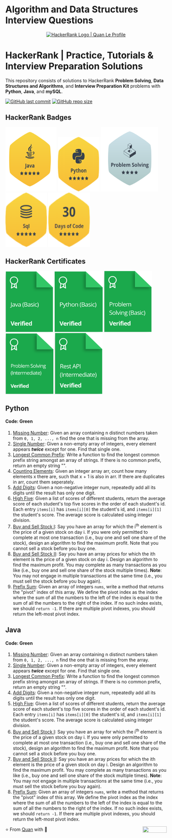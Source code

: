 # Algorithm and Data Structures Interview Questions

<p align="center">
    <a href="https://www.hackerrank.com/qle21?hr_r=1">
        <img alt="HackerRank Logo | Quan Le Profile" src="https://hrcdn.net/fcore/assets/brand/typemark_60x200-7435b42d20.svg" >
    </a>
</p>

# HackerRank | Practice, Tutorials & Interview Preparation Solutions

This repository consists of solutions to HackerRank **Problem Solving**, **Data Structures and Algorithms**, and **Interview Preparation Kit** problems with **Python**, **Java**, and **mySQL**.

[![GitHub last commit](https://img.shields.io/github/last-commit/Quananhle/Data-Structure-and-Algorithms)](https://github.com/Quananhle/Data-Structure-and-Algorithms/commits/master)
[![GitHub repo size](https://img.shields.io/github/repo-size/Quananhle/Data-Structure-and-Algorithms)](https://github.com/Quananhle/Data-Structure-and-Algorithms/archive/master.zip)

## HackerRank Badges

[<img src="Hackerrank/Badges/Java_Badge.png" height="200" width="160"/>](https://www.hackerrank.com/qle21)
[<img src="Hackerrank/Badges/python_5_star.png" height="170" width="130"/>](https://www.hackerrank.com/qle21)
[<img src="Hackerrank/Badges/Problem_Solving.png" height="200" width="180"/>](https://www.hackerrank.com/qle21)
[<img src="Hackerrank/Badges/sql_5_star.png" height="170" width="130"/>](https://www.hackerrank.com/qle21)
[<img src="Hackerrank/Badges/30_days_of_code_5_star.png" height="170" width="130"/>](https://www.hackerrank.com/qle21)

## HackerRank Certificates

[<img src="Hackerrank/Badges/Java.png" height="190" width="150"/>](Certificates/Java.png)
[<img src="Hackerrank/Badges/Python.png" height="190" width="150"/>](Certificates/Python.png)
[<img src="Hackerrank/Badges/Problem_Solving(Basic).png" height="190" width="150"/>](Certificates/Problem_Solving(Basic).png)
[<img src="Hackerrank/Badges/Problem_Solving(Intermediate).png" height="190" width="150"/>](Certificates/Problem_Solving(Intermediate).png)
[<img src="Hackerrank/Badges/REST-API(Intermediate).png" height="190" width="150"/>](Certificates/REST-API.png)

## Python

#### Code: Green

1. [Missing Number](https://github.com/Quananhle/Algorithm-DS/tree/master/Python/Missing-Number): Given an array containing n distinct numbers taken from ```0, 1, 2, ..., n``` find the one that is missing from the array.
2. [Single Number](https://github.com/Quananhle/Algorithm-DS/tree/master/Python/Single-Number): Given a non-empty array of integers, every element appears ***twice*** except for one. Find that single one.
3. [Longest Common Prefix](https://github.com/Quananhle/Data-Structure-and-Algorithms/tree/master/Python/Longest-Common-Prefix): Write a function to find the longest common prefix string amongst an array of strings. If there is no common prefix, return an empty string "".
4. [Counting Elements](https://github.com/Quananhle/Data-Structure-and-Algorithms/tree/master/Python/Counting-Elements): Given an integer array arr, count how many elements x there are, such that x + 1 is also in arr. If there are duplicates in arr, count them seperately.
5. [Add Digits](https://github.com/Quananhle/Data-Structure-and-Algorithms/tree/master/Python/Add-Digits): Given a non-negative integer num, repeatedly add all its digits until the result has only one digit.
6. [High Five](https://github.com/Quananhle/Data-Structure-and-Algorithms/tree/master/Python/Hash-Map/High-Five): Given a list of scores of different students, return the average score of each student's top five scores in the order of each student's id. Each entry ```items[i]``` has ```items[i][0]``` the student's id, and ```items[i][1]``` the student's score.  The average score is calculated using integer division.
7. [Buy and Sell Stock I](https://github.com/Quananhle/Data-Structure-and-Algorithms/tree/master/Python/Maximizing-Profit/Buy-Sell-Stock-II): Say you have an array for which the i<sup>th</sup> element is the price of a given stock on day i. If you were only permitted to complete at most one transaction (i.e., buy one and sell one share of the stock), design an algorithm to find the maximum profit. Note that you cannot sell a stock before you buy one.
8. [Buy and Sell Stock II](https://github.com/Quananhle/Data-Structure-and-Algorithms/tree/master/Python/Maximizing-Profit/Buy-Sell-Stock-II): Say you have an array prices for which the ith element is the price of a given stock on day i. Design an algorithm to find the maximum profit. You may complete as many transactions as you like (i.e., buy one and sell one share of the stock multiple times). **Note**: You may not engage in multiple transactions at the same time (i.e., you must sell the stock before you buy again).
9. [Prefix Sum](https://github.com/Quananhle/Data-Structure-and-Algorithms/blob/master/Python/Array-Backed%20List/Find-Pivot-Index): Given an array of integers ```nums```, write a method that returns the "pivot" index of this array. We define the pivot index as the index where the sum of all the numbers to the left of the index is equal to the sum of all the numbers to the right of the index. If no such index exists, we should ```return -1```. If there are multiple pivot indexes, you should return the left-most pivot index.

## Java

#### Code: Green

1. [Missing Number](): Given an array containing n distinct numbers taken from ```0, 1, 2, ..., n``` find the one that is missing from the array.
2. [Single Number](https://github.com/Quananhle/Algorithm-DS/tree/master/Java/Single-Number): Given a non-empty array of integers, every element appears ***twice*** except for one. Find that single one.
3. [Longest Common Prefix](https://github.com/Quananhle/Data-Structure-and-Algorithms/tree/master/Java/LongestCommonPrefix): Write a function to find the longest common prefix string amongst an array of strings. If there is no common prefix, return an empty string "".
4. [Add Digits](https://github.com/Quananhle/Data-Structure-and-Algorithms/tree/master/Java/Add-Digits): Given a non-negative integer num, repeatedly add all its digits until the result has only one digit.
5. [High Five](https://github.com/Quananhle/Data-Structure-and-Algorithms/tree/master/Java/HashMap/High-Five): Given a list of scores of different students, return the average score of each student's top five scores in the order of each student's id. Each entry ```items[i]``` has ```items[i][0]``` the student's id, and ```items[i][1]``` the student's score.  The average score is calculated using integer division.
6. [Buy and Sell Stock I](https://github.com/Quananhle/Data-Structure-and-Algorithms/tree/master/Java/Maximizing-Profit/Buy-and-Sell-Stock-I): Say you have an array for which the i<sup>th</sup> element is the price of a given stock on day i. If you were only permitted to complete at most one transaction (i.e., buy one and sell one share of the stock), design an algorithm to find the maximum profit. Note that you cannot sell a stock before you buy one.
7. [Buy and Sell Stock II](https://github.com/Quananhle/Data-Structure-and-Algorithms/tree/master/Java/Maximizing-Profit/Buy-and-Sell-Stock-II): Say you have an array prices for which the ith element is the price of a given stock on day i. Design an algorithm to find the maximum profit. You may complete as many transactions as you like (i.e., buy one and sell one share of the stock multiple times). **Note**: You may not engage in multiple transactions at the same time (i.e., you must sell the stock before you buy again).
8. [Prefix Sum](https://github.com/Quananhle/Data-Structure-and-Algorithms/tree/master/Java/Array/Find-Pivot-Index): Given an array of integers ```nums```, write a method that returns the "pivot" index of this array. We define the pivot index as the index where the sum of all the numbers to the left of the index is equal to the sum of all the numbers to the right of the index. If no such index exists, we should ```return -1```. If there are multiple pivot indexes, you should return the left-most pivot index.


⭐️ From [Quan](https://github.com/Quananhle) with :sparkling_heart: 
<img align="right" width="75" height="20" src="https://visitor-badge.glitch.me/badge?page_id=quananhle.Data-Structure-and-Algorithms">
